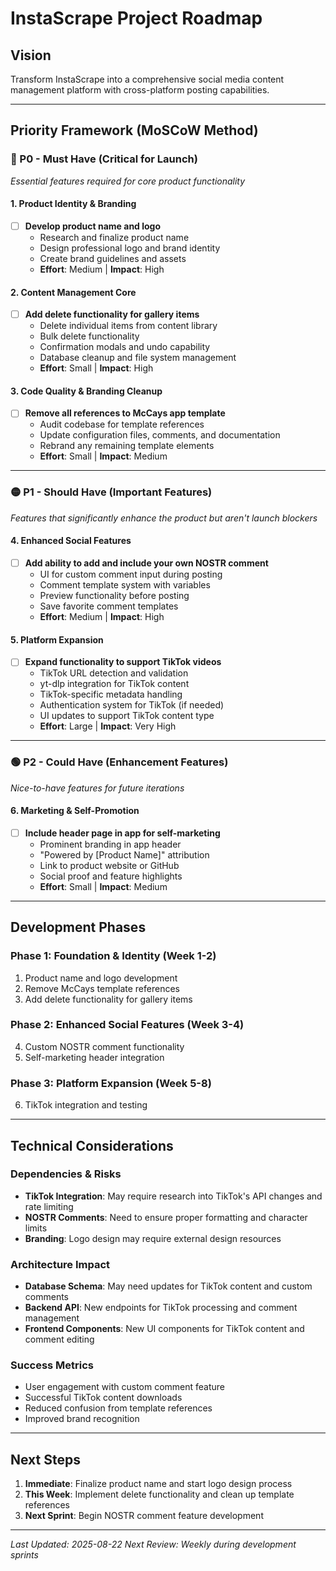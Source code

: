 # InstaScrape Project Roadmap

## Vision
Transform InstaScrape into a comprehensive social media content management platform with cross-platform posting capabilities.

---

## Priority Framework (MoSCoW Method)

### 🔴 P0 - Must Have (Critical for Launch)
*Essential features required for core product functionality*

#### 1. Product Identity & Branding
- [ ] **Develop product name and logo**
  - Research and finalize product name
  - Design professional logo and brand identity
  - Create brand guidelines and assets
  - **Effort**: Medium | **Impact**: High

#### 2. Content Management Core
- [ ] **Add delete functionality for gallery items**
  - Delete individual items from content library
  - Bulk delete functionality
  - Confirmation modals and undo capability
  - Database cleanup and file system management
  - **Effort**: Small | **Impact**: High

#### 3. Code Quality & Branding Cleanup
- [ ] **Remove all references to McCays app template**
  - Audit codebase for template references
  - Update configuration files, comments, and documentation
  - Rebrand any remaining template elements
  - **Effort**: Small | **Impact**: Medium

---

### 🟡 P1 - Should Have (Important Features)
*Features that significantly enhance the product but aren't launch blockers*

#### 4. Enhanced Social Features
- [ ] **Add ability to add and include your own NOSTR comment**
  - UI for custom comment input during posting
  - Comment template system with variables
  - Preview functionality before posting
  - Save favorite comment templates
  - **Effort**: Medium | **Impact**: High

#### 5. Platform Expansion
- [ ] **Expand functionality to support TikTok videos**
  - TikTok URL detection and validation
  - yt-dlp integration for TikTok content
  - TikTok-specific metadata handling
  - Authentication system for TikTok (if needed)
  - UI updates to support TikTok content type
  - **Effort**: Large | **Impact**: Very High

---

### 🟢 P2 - Could Have (Enhancement Features)
*Nice-to-have features for future iterations*

#### 6. Marketing & Self-Promotion
- [ ] **Include header page in app for self-marketing**
  - Prominent branding in app header
  - "Powered by [Product Name]" attribution
  - Link to product website or GitHub
  - Social proof and feature highlights
  - **Effort**: Small | **Impact**: Medium

---

## Development Phases

### Phase 1: Foundation & Identity (Week 1-2)
1. Product name and logo development
2. Remove McCays template references
3. Add delete functionality for gallery items

### Phase 2: Enhanced Social Features (Week 3-4)
4. Custom NOSTR comment functionality
5. Self-marketing header integration

### Phase 3: Platform Expansion (Week 5-8)
6. TikTok integration and testing

---

## Technical Considerations

### Dependencies & Risks
- **TikTok Integration**: May require research into TikTok's API changes and rate limiting
- **NOSTR Comments**: Need to ensure proper formatting and character limits
- **Branding**: Logo design may require external design resources

### Architecture Impact
- **Database Schema**: May need updates for TikTok content and custom comments
- **Backend API**: New endpoints for TikTok processing and comment management
- **Frontend Components**: New UI components for TikTok content and comment editing

### Success Metrics
- User engagement with custom comment feature
- Successful TikTok content downloads
- Reduced confusion from template references
- Improved brand recognition

---

## Next Steps
1. **Immediate**: Finalize product name and start logo design process
2. **This Week**: Implement delete functionality and clean up template references
3. **Next Sprint**: Begin NOSTR comment feature development

---

*Last Updated: 2025-08-22*
*Next Review: Weekly during development sprints*